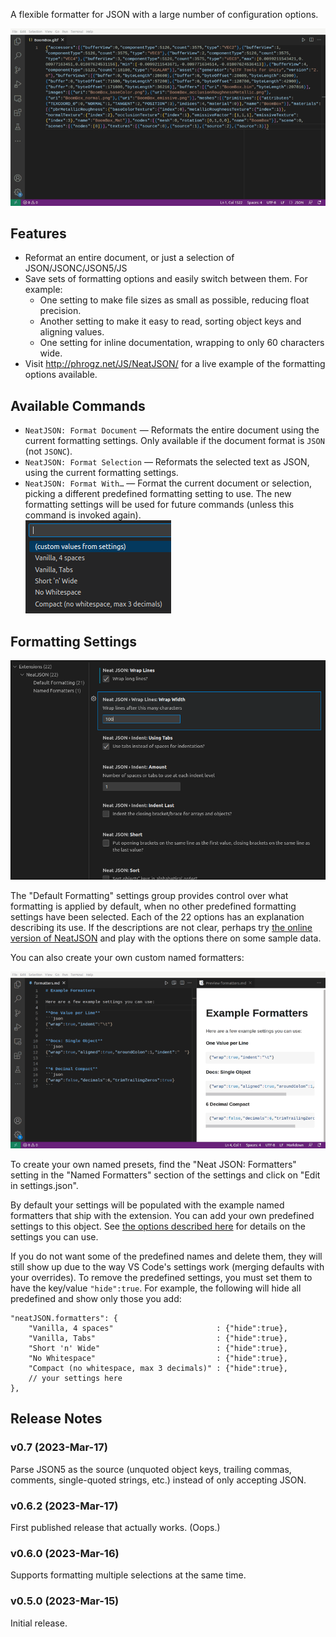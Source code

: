 A flexible formatter for JSON with a large number of configuration options.

![demo of formatting the document a couple ways](doc/formatting-document.gif)


## Features

* Reformat an entire document, or just a selection of JSON/JSONC/JSON5/JS
* Save sets of formatting options and easily switch between them. For example:
  * One setting to make file sizes as small as possible, reducing float precision.
  * Another setting to make it easy to read, sorting object keys and aligning values.
  * One setting for inline documentation, wrapping to only 60 characters wide.
* Visit http://phrogz.net/JS/NeatJSON/ for a live example of the formatting
  options available.


## Available Commands

* `NeatJSON: Format Document` —
  Reformats the entire document using the current formatting settings.
  Only available if the document format is `JSON` (not `JSONC`).
* `NeatJSON: Format Selection` —
  Reformats the selected text as JSON, using the current formatting settings.
* `NeatJSON: Format With…` —
  Format the current document or selection, picking a different predefined
  formatting setting to use. The new formatting settings will be used for
  future commands (unless this command is invoked again).  
  ![named formatters](doc/default-formatters.png)


## Formatting Settings

![settings screenshot](doc/settings.png)

The "Default Formatting" settings group provides control over what formatting is
applied by default, when no other predefined formatting settings have been selected.
Each of the 22 options has an explanation describing its use.
If the descriptions are not clear, perhaps try
[the online version of NeatJSON](http://phrogz.net/JS/NeatJSON/) and play with
the options there on some sample data.

You can also create your own custom named formatters:

![demo of custom formatters on selections](doc/formatting-selection.gif)

To create your own named presets, find the "Neat JSON: Formatters" setting in the
"Named Formatters" section of the settings  and click on "Edit in settings.json".

By default your settings will be populated with the example named formatters that
ship with the extension. You can add your own predefined settings to this object.
See [the options described here](https://github.com/Phrogz/NeatJSON/blob/master/README.md#options)
for details on the settings you can use.

If you do not want some of the predefined names and delete them, they will still
show up due to the way VS Code's settings work (merging defaults with your overrides).
To remove the predefined settings, you must set them to have the key/value `"hide":true`.
For example, the following will hide all predefined and show only those you add:

```jsonc
"neatJSON.formatters": {
    "Vanilla, 4 spaces"                       : {"hide":true},
    "Vanilla, Tabs"                           : {"hide":true},
    "Short 'n' Wide"                          : {"hide":true},
    "No Whitespace"                           : {"hide":true},
    "Compact (no whitespace, max 3 decimals)" : {"hide":true},
    // your settings here
},
```


## Release Notes

### v0.7 (2023-Mar-17)

Parse JSON5 as the source (unquoted object keys, trailing commas, comments,
single-quoted strings, etc.) instead of only accepting JSON.


### v0.6.2 (2023-Mar-17)

First published release that actually works. (Oops.)


### v0.6.0 (2023-Mar-16)

Supports formatting multiple selections at the same time.


### v0.5.0 (2023-Mar-15)

Initial release.
